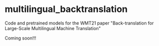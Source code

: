 # multilingual_backtranslation
Code and pretrained models for the WMT21 paper "Back-translation for Large-Scale Multilingual Machine Translation"

Coming soon!!!
